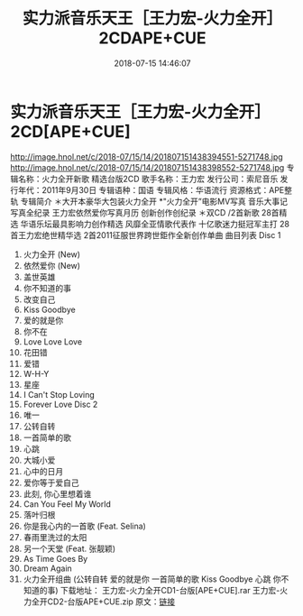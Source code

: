 ﻿---
title: 实力派音乐天王［王力宏-火力全开］2CDAPE+CUE
date: 2018-07-15 14:46:07
categories: APE、FLAC、MP3
tags: 华语中文
---
# 实力派音乐天王［王力宏-火力全开］2CD[APE+CUE]

http://image.hnol.net/c/2018-07/15/14/201807151438394551-5271748.jpg
http://image.hnol.net/c/2018-07/15/14/201807151438398552-5271748.jpg
专辑名称：火力全开新歌
精选台版2CD
歌手名称：王力宏
发行公司：索尼音乐
发行年代：2011年9月30日
专辑语种：国语
专辑风格：华语流行
资源格式：APE整轨
专辑简介
＊大开本豪华大包装火力全开
*"火力全开”电影MV写真 音乐大事记写真全纪录
王力宏依然爱你写真月历
创新创作创纪录 ＊双CD /2首新歌 28首精选
华语乐坛最具影响力创作精选 风靡全亚情歌代表作
十亿歌迷力挺冠军主打
28首王力宏绝世精华选 2首2011征服世界跨世鉅作全新创作单曲
曲目列表
Disc 1
01. 火力全开 (New)
02. 依然爱你 (New)
03. 盖世英雄
04. 你不知道的事
05. 改变自己
06. Kiss Goodbye
07. 爱的就是你
08. 你不在
09. Love Love Love
10. 花田错
11. 爱错
12. W-H-Y
13. 星座
14. I Can't Stop Loving
15. Forever Love
Disc 2
01. 唯一
02. 公转自转
03. 一首简单的歌
04. 心跳
05. 大城小爱
06. 心中的日月
07. 爱你等于爱自己
08. 此刻, 你心里想着谁
09. Can You Feel My World
10. 落叶归根
11. 你是我心内的一首歌 (Feat. Selina)
12. 春雨里洗过的太阳
13. 另一个天堂 (Feat. 张靓颖)
14. As Time Goes By
15. Dream Again
16. 火力全开组曲 (公转自转 爱的就是你 一首简单的歌 Kiss Goodbye 心跳
你不知道的事)
下载地址：
王力宏-火力全开CD1-台版[APE+CUE].rar
王力宏-火力全开CD2-台版APE+CUE.zip
原文：[链接](https://blog.sina.com.cn/s/blog_1647c7e760102y9vs.html)